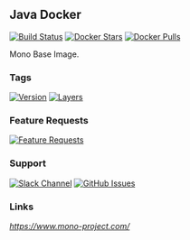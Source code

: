 [travis_logo]: https://travis-ci.org/stlouisn/mono_docker.svg?branch=master
[travis_url]: https://travis-ci.org/stlouisn/mono_docker
[docker_stars_logo]: https://img.shields.io/docker/stars/stlouisn/mono.svg
[docker_pulls_logo]: https://img.shields.io/docker/pulls/stlouisn/mono.svg
[docker_hub_url]: https://hub.docker.com/r/stlouisn/mono
[microbadger_url]: https://microbadger.com/images/stlouisn/mono
[feathub_data]: http://feathub.com/stlouisn/mono_docker?format=svg
[feathub_url]: http://feathub.com/stlouisn/mono_docker
[issues_url]: https://github.com/stlouisn/mono_docker/issues
[slack_url]: https://stlouisn.slack.com/messages/CBRNYGY3V

## Java Docker

[![Build Status][travis_logo]][travis_url]
[![Docker Stars][docker_stars_logo]][docker_hub_url]
[![Docker Pulls][docker_pulls_logo]][docker_hub_url]

Mono Base Image.

### Tags

[![Version](https://images.microbadger.com/badges/version/stlouisn/mono:latest.svg)][microbadger_url]
[![Layers](https://images.microbadger.com/badges/image/stlouisn/mono:latest.svg)][microbadger_url]

### Feature Requests

[![Feature Requests][feathub_data]][feathub_url]

### Support

[![Slack Channel](https://img.shields.io/badge/-message-no.svg?colorA=a7a7a7&colorB=3eb991&logo=slack&logoWidth=14)][slack_url]
[![GitHub Issues](https://img.shields.io/badge/-issues-no.svg?colorA=a7a7a7&colorB=e01563&logo=github&logoWidth=14)][issues_url]

### Links

*https://www.mono-project.com/*
